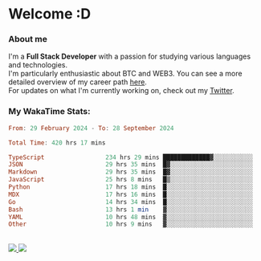 # Welcome :D

### About me

I'm a **Full Stack Developer** with a passion for studying various languages and technologies. 
</br>
I'm particularly enthusiastic about BTC and WEB3. You can see a more detailed overview of my career path [here](https://yan-pi.vercel.app/).
</br>
For updates on what I'm currently working on, check out my [Twitter](https://twitter.com/yamigake).

### My WakaTime Stats:
<!--START_SECTION:waka-->

```haskell
From: 29 February 2024 - To: 28 September 2024

Total Time: 420 hrs 17 mins

TypeScript                 234 hrs 29 mins █████████████▓░░░░░░░░░░░   54.48 %
JSON                       29 hrs 35 mins  █▓░░░░░░░░░░░░░░░░░░░░░░░   06.87 %
Markdown                   29 hrs 35 mins  █▓░░░░░░░░░░░░░░░░░░░░░░░   06.87 %
JavaScript                 25 hrs 8 mins   █▒░░░░░░░░░░░░░░░░░░░░░░░   05.84 %
Python                     17 hrs 18 mins  █░░░░░░░░░░░░░░░░░░░░░░░░   04.02 %
MDX                        17 hrs 16 mins  █░░░░░░░░░░░░░░░░░░░░░░░░   04.01 %
Go                         14 hrs 34 mins  █░░░░░░░░░░░░░░░░░░░░░░░░   03.39 %
Bash                       13 hrs 1 min    ▓░░░░░░░░░░░░░░░░░░░░░░░░   03.03 %
YAML                       10 hrs 48 mins  ▓░░░░░░░░░░░░░░░░░░░░░░░░   02.51 %
Other                      10 hrs 9 mins   ▓░░░░░░░░░░░░░░░░░░░░░░░░   02.36 %
```

<!--END_SECTION:waka-->

<div style="display: inline_block"><br>
  <a style="border-radius:10px;" href="https://www.linkedin.com/in/yan-fernandes-55a81a201/" target="_blank"><img src="https://skillicons.dev/icons?i=linkedin" target="_blank"</a> 
  <a style="border-radius:10px;" href = "mailto:yanfernandes404@gmail.com"><img src="https://skillicons.dev/icons?i=gmail" target="_blank"></a>
</div>
